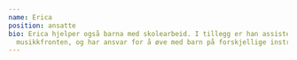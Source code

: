 ```yaml
---
name: Erica
position: ansatte
bio: Erica hjelper også barna med skolearbeid. I tillegg er han assistent på
  musikkfronten, og har ansvar for å øve med barn på forskjellige instrumenter.
---
```


